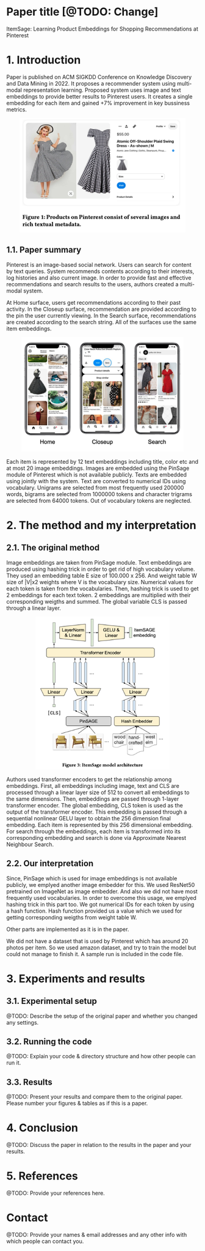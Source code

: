 # Paper title [@TODO: Change]

ItemSage: Learning Product Embeddings for Shopping Recommendations at Pinterest

# 1. Introduction

Paper is published on ACM SIGKDD Conference on Knowledge Discovery and Data Mining in 2022. It proposes a recommender system using multi-modal representation learning. Proposed system uses image and text embeddings to provide better results to Pinterest users. It creates a single embedding for each item and gained +7% improvement in key bussiness metrics.

<div style="text-align:center"><img  src="./images/itemsage3.png" alt="itemsage" style="height:300px;"/> </div>

## 1.1. Paper summary

Pinterest is an image-based social network. Users can search for content by text queries. System recommends contents according to their interests, log histories and also current image. In order to provide fast and effective recommendations and search results to the users, authors created a multi-modal system. 

At Home surface, users get recommendations according to their past activity. In the Closeup surface, recommendation are provided according to the pin the user currently viewing. In the Search surface, recommendations are created according to the search string. All of the surfaces use the same item embeddings. 


<div style="text-align:center"><img src="./images/itemsage1.png" alt="itemsage" style="height:300px;"/></div>


Each item is represented by 12 text embeddings including title, color etc and at most 20 image embeddings. Images are embedded using the PinSage module of Pinterest which is not available publicly. Texts are embedded using jointly with the system. Text are converted to numerical IDs using vocabulary. Unigrams are selected from most frequently used 200000 words, bigrams are selected from 1000000 tokens and character trigrams are selected from 64000 tokens. Out of vocabulary tokens are neglected.

# 2. The method and my interpretation

## 2.1. The original method

Image embeddings are taken from PinSage module. 
Text embeddings are produced using hashing trick in order to get rid of high vocabulary volume. They used an embedding table E size of 100.000 x 256. And weight table W size of |V|x2 weights where V is the vocabulary size. Numerical values for each token is taken from the vocabularies. Then, hashing trick is used to get 2 embeddings for each text token. 2 embeddings are multiplied with their corresponding weigths and summed. 
The global variable CLS is passed through a linear layer.

<div style="text-align:center"><img src="./images/itemsage2.png" alt="itemsage" style="height:400px;"/></div>

Authors used transformer encoders to get the relationship among embeddings. First, all embeddings including image, text and CLS are processed through a linear layer size of 512 to convert all embeddings to the same dimensions. Then, embeddings are passed through 1-layer transformer encoder. The global embedding, CLS token is used as the output of the transformer encoder. This embedding is passed through a sequential nonlinear GELU layer to obtain the 256 dimension final embedding. 
Each item is represented by this 256 dimensional embedding. 
For search through the embeddings, each item is transformed into its corresponding embedding and search is done via Approximate Nearest Neighbour Search.

## 2.2. Our interpretation 

Since, PinSage which is used for image embeddings is not available publicly, we emplyed another image embedder for this. We used ResNet50 pretrained on ImageNet as image embedder. And also we did not have most frequently used vocabularies. In  order to overcome this usage, we emplyed hashing trick in this part too. We got numerical IDs for each token by using a hash function. Hash function provided us a value which we used for getting corresponding weigths from weight table W.

Other parts are implemented as it is in the paper. 

We did not have a dataset that is used by Pinterest which has around 20 photos per item. So we used amazon dataset, and try to train the model but could not manage to finish it. A sample run is included in the code file.

# 3. Experiments and results

## 3.1. Experimental setup

@TODO: Describe the setup of the original paper and whether you changed any settings.

## 3.2. Running the code

@TODO: Explain your code & directory structure and how other people can run it.

## 3.3. Results

@TODO: Present your results and compare them to the original paper. Please number your figures & tables as if this is a paper.

# 4. Conclusion

@TODO: Discuss the paper in relation to the results in the paper and your results.

# 5. References

@TODO: Provide your references here.

# Contact

@TODO: Provide your names & email addresses and any other info with which people can contact you.
